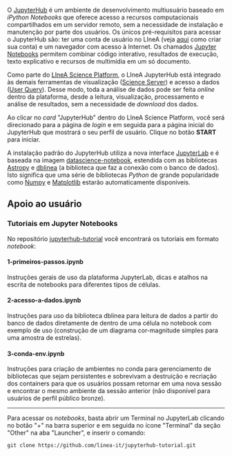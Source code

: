 

O [JupyterHub](https://jupyter.org/hub) é um ambiente de desenvolvimento multiusuário baseado em _iPython Notebooks_ que oferece acesso a recursos computacionais compartilhados em um servidor remoto, sem a necessidade de instalação e manutenção por parte dos usuários. Os únicos pré-requisitos para acessar o JupyterHub são: ter uma conta de usuário no LIneA (veja [aqui](../primeiros_passos.md) como criar sua conta) e um navegador com acesso à Internet. Os chamados [Jupyter Notebooks](https://docs.jupyter.org/en/latest/) permitem combinar código interativo, resultados de execução, texto explicativo e recursos de multimídia em um só documento.  

Como parte do [LIneA Science Platform](../lsp/index.md), o LIneA JupyterHub está integrado às demais ferramentas de visualização ([Science Server](../lsp/sci_server.md)) e acesso a dados ([User Query](../lsp/user_query.md)). Desse modo, toda a análise de dados pode ser feita _online_ dentro da plataforma, desde a leitura, visualização, processamento e análise de resultados, sem a necessidade de _download_ dos dados. 

Ao clicar no _card_ "JupyterHub" dentro do LIneA Science Platform, você será direcionado para a página de _login_ e em seguida para a página inicial do JupyterHub que mostrará o seu perfil de usuário. Clique no botão **START** para iniciar.       

A instalação padrão do JupyterHub utiliza a nova interface [JupyterLab](https://jupyterlab.readthedocs.io/en/stable/) e é baseada na imagem [datascience-notebook](https://github.com/jupyter/docker-stacks), estendida com as bibliotecas [Astropy](https://www.astropy.org/) e [dblinea](https://dblinea.readthedocs.io/en/latest/index.html) (a biblioteca que faz a conexão com o banco de dados). Isto significa que uma série de bibliotecas _Python_ de grande popularidade como [Numpy](https://numpy.org/) e [Matplotlib](https://matplotlib.org/) estarão automaticamente disponíveis.



## Apoio ao usuário

### Tutoriais em Jupyter Notebooks

No repositório [jupyterhub-tutorial](https://github.com/linea-it/jupyterhub-tutorial) você encontrará os tutoriais em formato _notebook_:


#### 1-primeiros-passos.ipynb 
Instruções gerais de uso da plataforma JupyterLab, dicas e atalhos na escrita de notebooks para diferentes tipos de células. 
#### 2-acesso-a-dados.ipynb
Instruções para uso da biblioteca dblinea para leitura de dados a partir do banco de dados diretamente de dentro de uma célula no notebook com exemplo de uso (construção de um diagrama cor-magnitude simples para uma amostra de estrelas). 
#### 3-conda-env.ipynb
Instruções para criação de ambientes no conda para gerenciamento de bibliotecas que sejam persistentes e sobrevivam a destruição e recriação dos containers para que os usuários possam retornar em uma nova sessão e encontrar o mesmo ambiente da sessão anterior (não disponível para usuários de perfil público bronze).  

***  

Para acessar os _notebooks_, basta abrir um Terminal no JupyterLab clicando no botão "+" na barra superior e em seguida no ícone "Terminal" da seção "Other" na aba "Launcher", e inserir o comando:

    git clone https://github.com/linea-it/jupyterhub-tutorial.git

<!-- ### Tutoriais em vídeo

Para ter acesso a tutoriais em vídeo, visite a [página de tutoriais do LIneA Science Platform](https://lsp.linea.org.br/tutorials).  
 
### Minicurso
Como parte das atividades do programa de Iniciação Científica (IC), em 2022 o LIneA ofereceu uma série de minicursos para os estudantes e demais interessados com aulas remotas e atividades práticas propostas. Os vídeos das aulas estão disponíveis na página do [Minicurso Jupyter Notebook](https://classroom.google.com/c/NDkzMTA0MzEyODA1/m/NDcyNjUyMTg5Mjc1/details) no Google Classroom.   -->
